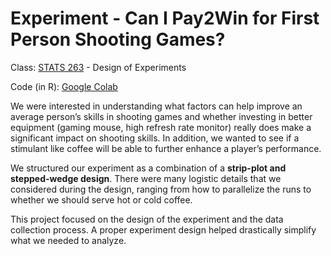 # Experiment - Can I Pay2Win for First Person Shooting Games?

Class: [STATS 263](https://artowen.su.domains/courses/363-1415/) - Design of Experiments

Code (in R): [Google Colab](https://colab.research.google.com/drive/1JXveQ5GIK52_TwRZ14CiS4XF6amgUXcJ?usp=sharing)

We were interested in understanding what factors can help improve an average person’s skills in shooting games and whether investing in better equipment (gaming mouse, high refresh rate monitor) really does make a significant impact on shooting skills. In addition, we wanted to see if a stimulant like coffee will be able to further enhance a player’s performance.

We structured our experiment as a combination of a **strip-plot and stepped-wedge design**. There were many logistic details that we considered during the design, ranging from how to parallelize the runs to whether we should serve hot or cold coffee.

This project focused on the design of the experiment and the data collection process. A proper experiment design helped drastically simplify what we needed to analyze.
